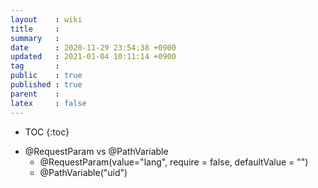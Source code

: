```yaml
---
layout    : wiki
title     : 
summary   : 
date      : 2020-11-29 23:54:38 +0900
updated   : 2021-01-04 10:11:14 +0900
tag       : 
public    : true
published : true
parent    : 
latex     : false
---
```

* TOC
{:toc}

- @RequestParam vs @PathVariable
  - @RequestParam(value="lang", require = false, defaultValue = "")
  - @PathVariable("uid")

